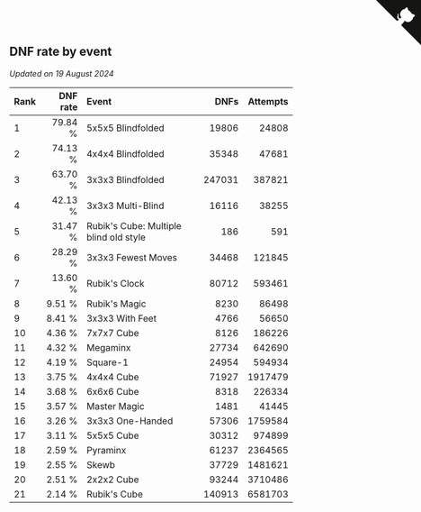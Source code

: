 ## DNF rate by event

*Updated on 19 August 2024*

| Rank | DNF rate | Event | DNFs | Attempts |
| :--- | ---: | :--- | ---: | ---: |
| 1 | 79.84 % | 5x5x5 Blindfolded | 19806 | 24808 |
| 2 | 74.13 % | 4x4x4 Blindfolded | 35348 | 47681 |
| 3 | 63.70 % | 3x3x3 Blindfolded | 247031 | 387821 |
| 4 | 42.13 % | 3x3x3 Multi-Blind | 16116 | 38255 |
| 5 | 31.47 % | Rubik's Cube: Multiple blind old style | 186 | 591 |
| 6 | 28.29 % | 3x3x3 Fewest Moves | 34468 | 121845 |
| 7 | 13.60 % | Rubik's Clock | 80712 | 593461 |
| 8 | 9.51 % | Rubik's Magic | 8230 | 86498 |
| 9 | 8.41 % | 3x3x3 With Feet | 4766 | 56650 |
| 10 | 4.36 % | 7x7x7 Cube | 8126 | 186226 |
| 11 | 4.32 % | Megaminx | 27734 | 642690 |
| 12 | 4.19 % | Square-1 | 24954 | 594934 |
| 13 | 3.75 % | 4x4x4 Cube | 71927 | 1917479 |
| 14 | 3.68 % | 6x6x6 Cube | 8318 | 226334 |
| 15 | 3.57 % | Master Magic | 1481 | 41445 |
| 16 | 3.26 % | 3x3x3 One-Handed | 57306 | 1759584 |
| 17 | 3.11 % | 5x5x5 Cube | 30312 | 974899 |
| 18 | 2.59 % | Pyraminx | 61237 | 2364565 |
| 19 | 2.55 % | Skewb | 37729 | 1481621 |
| 20 | 2.51 % | 2x2x2 Cube | 93244 | 3710486 |
| 21 | 2.14 % | Rubik's Cube | 140913 | 6581703 |


<a href="https://github.com/JustinTimeCuber/wca_statistics" class="github-corner" aria-label="View source on Github"><svg width="80" height="80" viewBox="0 0 250 250" style="fill:#151513; color:#fff; position: absolute; top: 0; border: 0; right: 0;" aria-hidden="true"><path d="M0,0 L115,115 L130,115 L142,142 L250,250 L250,0 Z"></path><path d="M128.3,109.0 C113.8,99.7 119.0,89.6 119.0,89.6 C122.0,82.7 120.5,78.6 120.5,78.6 C119.2,72.0 123.4,76.3 123.4,76.3 C127.3,80.9 125.5,87.3 125.5,87.3 C122.9,97.6 130.6,101.9 134.4,103.2" fill="currentColor" style="transform-origin: 130px 106px;" class="octo-arm"></path><path d="M115.0,115.0 C114.9,115.1 118.7,116.5 119.8,115.4 L133.7,101.6 C136.9,99.2 139.9,98.4 142.2,98.6 C133.8,88.0 127.5,74.4 143.8,58.0 C148.5,53.4 154.0,51.2 159.7,51.0 C160.3,49.4 163.2,43.6 171.4,40.1 C171.4,40.1 176.1,42.5 178.8,56.2 C183.1,58.6 187.2,61.8 190.9,65.4 C194.5,69.0 197.7,73.2 200.1,77.6 C213.8,80.2 216.3,84.9 216.3,84.9 C212.7,93.1 206.9,96.0 205.4,96.6 C205.1,102.4 203.0,107.8 198.3,112.5 C181.9,128.9 168.3,122.5 157.7,114.1 C157.9,116.9 156.7,120.9 152.7,124.9 L141.0,136.5 C139.8,137.7 141.6,141.9 141.8,141.8 Z" fill="currentColor" class="octo-body"></path></svg></a><style>.github-corner:hover .octo-arm{animation:octocat-wave 560ms ease-in-out}@keyframes octocat-wave{0%,100%{transform:rotate(0)}20%,60%{transform:rotate(-25deg)}40%,80%{transform:rotate(10deg)}}@media (max-width:500px){.github-corner:hover .octo-arm{animation:none}.github-corner .octo-arm{animation:octocat-wave 560ms ease-in-out}}</style>
